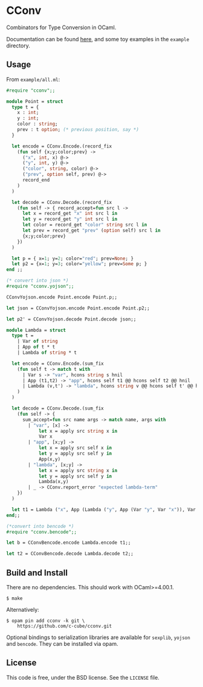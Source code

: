 CConv
=====

Combinators for Type Conversion in OCaml.

Documentation can be found [here](http://cedeela.fr/~simon/software/cconv/CConv.html),
and some toy examples in the `example` directory.

## Usage

From `example/all.ml`:

```ocaml
#require "cconv";;

module Point = struct
  type t = {
    x : int;
    y : int;
    color : string;
    prev : t option; (* previous position, say *)
  }

  let encode = CConv.Encode.(record_fix
    (fun self {x;y;color;prev} ->
      ("x", int, x) @->
      ("y", int, y) @->
      ("color", string, color) @->
      ("prev", option self, prev) @->
      record_end
    )
  )

  let decode = CConv.Decode.(record_fix
    (fun self -> { record_accept=fun src l ->
      let x = record_get "x" int src l in
      let y = record_get "y" int src l in
      let color = record_get "color" string src l in
      let prev = record_get "prev" (option self) src l in
      {x;y;color;prev}
    })
  )

  let p = { x=1; y=2; color="red"; prev=None; }
  let p2 = {x=1; y=3; color="yellow"; prev=Some p; }
end ;;

(* convert into json *)
#require "cconv.yojson";;

CConvYojson.encode Point.encode Point.p;;

let json = CConvYojson.encode Point.encode Point.p2;;

let p2' = CConvYojson.decode Point.decode json;;

module Lambda = struct
  type t =
    | Var of string
    | App of t * t
    | Lambda of string * t

  let encode = CConv.Encode.(sum_fix
    (fun self t -> match t with
      | Var s -> "var", hcons string s hnil
      | App (t1,t2) -> "app", hcons self t1 @@ hcons self t2 @@ hnil
      | Lambda (v,t') -> "lambda", hcons string v @@ hcons self t' @@ hnil
    )
  )

  let decode = CConv.Decode.(sum_fix
    (fun self -> {
      sum_accept=fun src name args -> match name, args with
        | "var", [x] ->
            let x = apply src string x in
            Var x
        | "app", [x;y] ->
            let x = apply src self x in
            let y = apply src self y in
            App(x,y)
        | "lambda", [x;y] ->
            let x = apply src string x in
            let y = apply src self y in
            Lambda(x,y)
        | _ -> CConv.report_error "expected lambda-term"
    })
  )

  let t1 = Lambda ("x", App (Lambda ("y", App (Var "y", Var "x")), Var "x"))
end;;

(*convert into bencode *)
#require "cconv.bencode";;

let b = CConvBencode.encode Lambda.encode t1;;

let t2 = CConvBencode.decode Lambda.decode t2;;

```


## Build and Install

There are no dependencies. This should work with OCaml>=4.00.1.

    $ make

Alternatively:

    $ opam pin add cconv -k git \
        https://github.com/c-cube/cconv.git

Optional bindings to serialization libraries are available for `sexplib`,
`yojson` and `bencode`. They can be installed via opam.

## License

This code is free, under the BSD license. See the `LICENSE` file.
